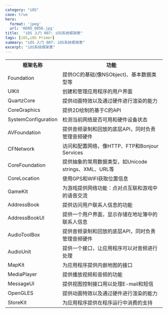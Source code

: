 ```yaml
---
category: "iOS"
cave: true
hero:
  format: 'jpeg'
  url: 'HERO_0056.jpg'
title:  "iOS 入门 007: iOS系统框架表"
tags: [iOS,iOS Primer]
summary: "iOS 入门 007: iOS系统框架表"
excerpt: "iOS系统框架表"
---
```

<table>
<tr>
<th>框架名称</th>
<th>功能</th>
</tr>
<tr>
<td>Foundation</td>
<td>提供OC的基础(像NSObject)、基本数据类型等</td>
</tr>
<tr>
<td>UIKit</td>
<td>创建和管理应用程序的用户界面</td>
</tr>
<tr>
<td>QuartzCore</td>
<td>提供动画特效以及通过硬件进行渲染的能力</td>
</tr>
<tr>
<td>CoreGraphics</td>
<td>提供2D绘制的基于C的API</td>
</tr>
<tr>
<td>SystemConfiguration</td>
<td>检测当前网络是否可用和硬件设备状态</td>
</tr>
<tr>
<td>AVFoundation</td>
<td>提供音频录制和回放的底层API，同时负责管理音频硬件</td>
</tr>
<tr>
<td>CFNetwork</td>
<td>访问和配置网络，像HTTP、FTP和Bonjour Services</td>
</tr>
<tr>
<td>CoreFoundation</td>
<td>提供抽象的常用数据类型，如Unicode strings、XML、URL等</td>
</tr>
<tr>
<td>CoreLocation</td>
<td>使用GPS和WIFI获取位置信息</td>
</tr>
<tr>
<td>GameKit</td>
<td>为游戏提供网络功能：点对点互联和游戏中的语音交流</td>
</tr>
<tr>
<td>AddressBook</td>
<td>提供访问用户联系人信息的功能</td>
</tr>
<tr>
<td>AddressBookUI</td>
<td>提供一个用户界面，显示存储在地址簿中的联系人信息</td>
</tr>
<tr>
<td>AudioToolBox</td>
<td>提供音频录制和回放的底层API，同时负责管理音频硬件</td>
</tr>
<tr>
<td>AudioUnit</td>
<td>提供一个接口，让应用程序可以对音频进行处理</td>
</tr>
<tr>
<td>MapKit</td>
<td>为应用程序提供内嵌地图的接口</td>
</tr>
<tr>
<td>MediaPlayer</td>
<td>提供播放视频和音频的功能</td>
</tr>
<tr>
<td>MessageUI</td>
<td>提供视图控制接口用以处理E-mail和短信</td>
</tr>
<tr>
<td>OpenGLES</td>
<td>提供动画特效以及通过硬件进行渲染的能力</td>
</tr>
<tr>
<td>StoreKit</td>
<td>为应用程序提供在程序运行中消费的支持</td>
</tr>
</table>
